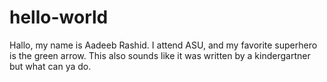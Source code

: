 # hello-world
Hallo, my name is Aadeeb Rashid. I attend ASU, and my favorite superhero is the green arrow. This also sounds like it was written by a kindergartner but what can ya do. 
